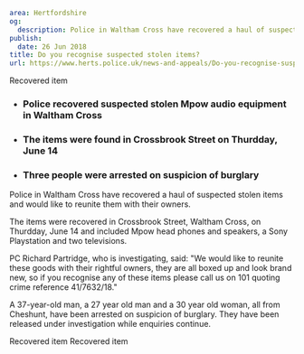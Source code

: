 ```yaml
area: Hertfordshire
og:
  description: Police in Waltham Cross have recovered a haul of suspected stolen items and would like to reunite them with their owners.
publish:
  date: 26 Jun 2018
title: Do you recognise suspected stolen items?
url: https://www.herts.police.uk/news-and-appeals/Do-you-recognise-suspected-stolen-items-0420
```

Recovered item

 * ### Police recovered suspected stolen Mpow audio equipment in Waltham Cross

 * ### The items were found in Crossbrook Street on Thurdday, June 14

 * ### Three people were arrested on suspicion of burglary

Police in Waltham Cross have recovered a haul of suspected stolen items and would like to reunite them with their owners.

The items were recovered in Crossbrook Street, Waltham Cross, on Thurdday, June 14 and included Mpow head phones and speakers, a Sony Playstation and two televisions.

PC Richard Partridge, who is investigating, said: "We would like to reunite these goods with their rightful owners, they are all boxed up and look brand new, so if you recognise any of these items please call us on 101 quoting crime reference 41/7632/18."

A 37-year-old man, a 27 year old man and a 30 year old woman, all from Cheshunt, have been arrested on suspicion of burglary. They have been released under investigation while enquiries continue.

Recovered item Recovered item
